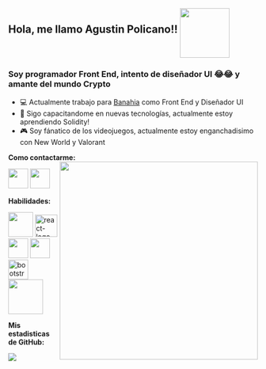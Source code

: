## Hola, me llamo Agustin Policano!! <img src="https://i.gifer.com/origin/51/51400a9b5b73916bc996914bcc6e4c4e.gif" align="middle" width="100px" />
### Soy programador Front End, intento de diseñador UI 😂😂 y amante del mundo Crypto 
- :computer: Actualmente trabajo para [Banahia](https://www.banhaia.com/) como Front End y Diseñador UI
- :blue_book: Sigo capacitandome en nuevas tecnologías, actualmente estoy aprendiendo Solidity!
- :video_game: Soy fánatico de los videojuegos, actualmente estoy enganchadisimo con New World y Valorant

 **Como contactarme:** <img src="https://i.ibb.co/TqQdL8T/gif-github-readme.gif" width="400px" align="right">


[<img src="https://cdn.icon-icons.com/icons2/2428/PNG/512/linkedin_black_logo_icon_147114.png" width="40px"/>](https://www.linkedin.com/in/agustin-policano/)
[<img src="https://i.pinimg.com/originals/ca/3b/f0/ca3bf05cfab74677e5b73b130bd30991.png" width="40px"/>](https://www.facebook.com/agustin.policano/)
</a>

**Habilidades:**

<img src="https://docs.angular.lat/assets/images/logos/angular/angular_solidBlack.png" width="50px"/> <img src="https://i.ibb.co/3fp1pnC/react-logo-git.png" width="45px" alt="react-logo-git"/>
<img src="https://git-scm.com/images/logos/downloads/Git-Icon-Black.png" width="40px"/> <img src="https://img.icons8.com/material-sharp/452/figma.png" width="40px"/>
<img src="https://i.ibb.co/TtCX19F/bootstrap-logo-cv.png" alt="bootstrap-logo-cv" width="40px"/>
<img src="https://logos-world.net/wp-content/uploads/2020/11/Adobe-Photoshop-Symbol.png" width="70px"/>

**Mis estadisticas de GitHub:**

<img src="https://github-readme-stats.vercel.app/api?username=AgustinPolicano&&show_icons=true&title_color=ffffff&icon_color=bb2acf&text_color=daf7dc&bg_color=151515"/>
